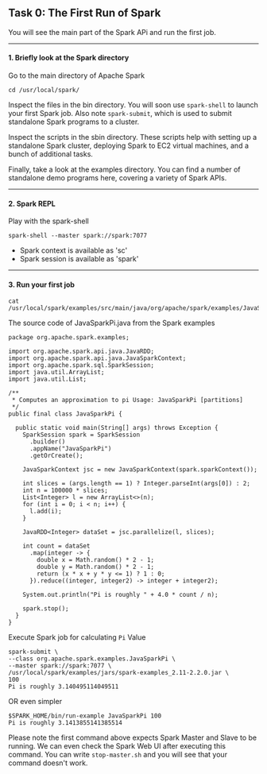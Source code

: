 ## Task 0: The First Run of Spark

You will see the main part of the Spark APi and run the first job. 
___

#### 1. Briefly look at the Spark directory
  Go to the main directory of Apache Spark
  ```
  cd /usr/local/spark/
  ```
  Inspect the files in the bin directory. You will soon use ```spark-shell``` to launch your first Spark job. Also note ```spark-submit```, which is used to submit standalone Spark programs to a cluster.

  Inspect the scripts in the sbin directory. These scripts help with setting up a standalone Spark cluster, deploying Spark to EC2 virtual machines, and a bunch of additional tasks.

  Finally, take a look at the examples directory. You can find a number of standalone demo programs here, covering a variety of Spark APIs.
___

#### 2. Spark REPL
  Play with the spark-shell
  ```
  spark-shell --master spark://spark:7077
  ```
  * Spark context is available as 'sc'
  * Spark session is available as 'spark'
___

#### 3. Run your first job
  ```
  cat /usr/local/spark/examples/src/main/java/org/apache/spark/examples/JavaSparkPi.java
  ```
  The source code of JavaSparkPi.java from the Spark examples
  ```
  package org.apache.spark.examples;

  import org.apache.spark.api.java.JavaRDD;
  import org.apache.spark.api.java.JavaSparkContext;
  import org.apache.spark.sql.SparkSession;
  import java.util.ArrayList;
  import java.util.List;

  /**
   * Computes an approximation to pi Usage: JavaSparkPi [partitions]
   */
  public final class JavaSparkPi {

    public static void main(String[] args) throws Exception {
      SparkSession spark = SparkSession
        .builder()
        .appName("JavaSparkPi")
        .getOrCreate();

      JavaSparkContext jsc = new JavaSparkContext(spark.sparkContext());

      int slices = (args.length == 1) ? Integer.parseInt(args[0]) : 2;
      int n = 100000 * slices;
      List<Integer> l = new ArrayList<>(n);
      for (int i = 0; i < n; i++) {
        l.add(i);
      }

      JavaRDD<Integer> dataSet = jsc.parallelize(l, slices);

      int count = dataSet
        .map(integer -> {
          double x = Math.random() * 2 - 1;
          double y = Math.random() * 2 - 1;
          return (x * x + y * y <= 1) ? 1 : 0;
        }).reduce((integer, integer2) -> integer + integer2);

      System.out.println("Pi is roughly " + 4.0 * count / n);

      spark.stop();
    }
  }
  ```

Execute Spark job for calculating `Pi` Value
  ```
  spark-submit \
  --class org.apache.spark.examples.JavaSparkPi \
  --master spark://spark:7077 \
  /usr/local/spark/examples/jars/spark-examples_2.11-2.2.0.jar \
  100
  Pi is roughly 3.140495114049511
  ```
OR even simpler
  ```
  $SPARK_HOME/bin/run-example JavaSparkPi 100
  Pi is roughly 3.1413855141385514
  ```

Please note the first command above expects Spark Master and Slave to be running. We can even check the Spark Web UI after executing this command. You can write ```stop-master.sh``` and you will see that your command doesn't work.
